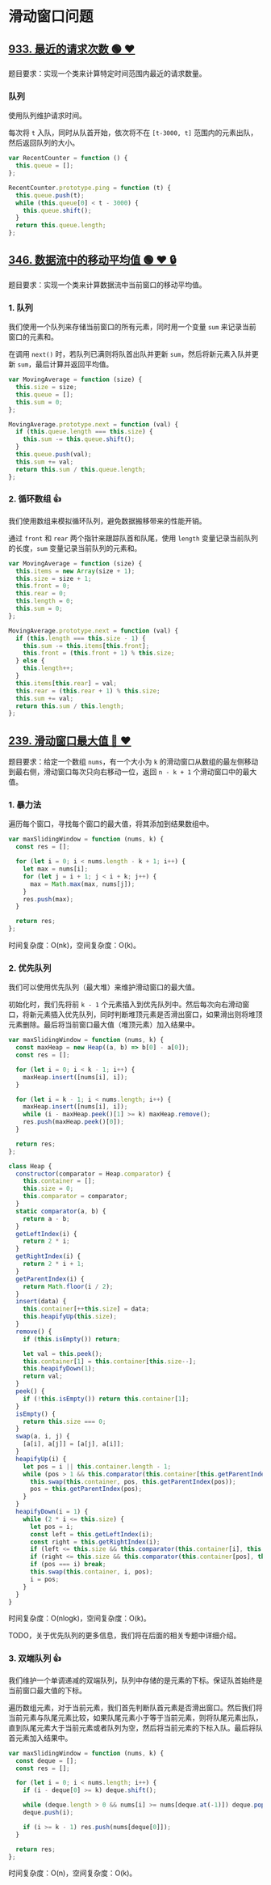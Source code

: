 # 滑动窗口问题

## [933. 最近的请求次数 🟢 ❤](https://leetcode.cn/problems/number-of-recent-calls/description/)

题目要求：实现一个类来计算特定时间范围内最近的请求数量。

### 队列

使用队列维护请求时间。

每次将 `t` 入队，同时从队首开始，依次将不在 `[t-3000, t]` 范围内的元素出队，然后返回队列的大小。

``` js
var RecentCounter = function () {
  this.queue = [];
};

RecentCounter.prototype.ping = function (t) {
  this.queue.push(t);
  while (this.queue[0] < t - 3000) {
    this.queue.shift();
  }
  return this.queue.length;
};
```

## [346. 数据流中的移动平均值 🟢 ❤ 🔒](https://leetcode.cn/problems/moving-average-from-data-stream/description/)

题目要求：实现一个类来计算数据流中当前窗口的移动平均值。

### 1. 队列

我们使用一个队列来存储当前窗口的所有元素，同时用一个变量 `sum` 来记录当前窗口的元素和。
 
在调用 `next()` 时，若队列已满则将队首出队并更新 `sum`，然后将新元素入队并更新 `sum`，最后计算并返回平均值。

``` js
var MovingAverage = function (size) {
  this.size = size;
  this.queue = [];
  this.sum = 0;
};

MovingAverage.prototype.next = function (val) {
  if (this.queue.length === this.size) {
    this.sum -= this.queue.shift();
  }
  this.queue.push(val);
  this.sum += val;
  return this.sum / this.queue.length;
};
```

### 2. 循环数组 👍

我们使用数组来模拟循环队列，避免数据搬移带来的性能开销。

通过 `front` 和 `rear` 两个指针来跟踪队首和队尾，使用 `length` 变量记录当前队列的长度，`sum` 变量记录当前队列的元素和。

``` js
var MovingAverage = function (size) {
  this.items = new Array(size + 1);
  this.size = size + 1;
  this.front = 0;
  this.rear = 0;
  this.length = 0;
  this.sum = 0;
};

MovingAverage.prototype.next = function (val) {
  if (this.length === this.size - 1) {
    this.sum -= this.items[this.front];
    this.front = (this.front + 1) % this.size;
  } else {
    this.length++;
  }
  this.items[this.rear] = val;
  this.rear = (this.rear + 1) % this.size;
  this.sum += val;
  return this.sum / this.length;
};
```

## [239. 滑动窗口最大值 🔴 ❤](https://leetcode.cn/problems/sliding-window-maximum/description/)

题目要求：给定一个数组 `nums`，有一个大小为 `k` 的滑动窗口从数组的最左侧移动到最右侧，滑动窗口每次只向右移动一位，返回 `n - k + 1` 个滑动窗口中的最大值。

### 1. 暴力法

遍历每个窗口，寻找每个窗口的最大值，将其添加到结果数组中。

``` js
var maxSlidingWindow = function (nums, k) {
  const res = [];

  for (let i = 0; i < nums.length - k + 1; i++) {
    let max = nums[i];
    for (let j = i + 1; j < i + k; j++) {
      max = Math.max(max, nums[j]);
    }
    res.push(max);
  }

  return res;
};
```

时间复杂度：O(nk)，空间复杂度：O(k)。

### 2. 优先队列

我们可以使用优先队列（最大堆）来维护滑动窗口的最大值。

初始化时，我们先将前 `k - 1` 个元素插入到优先队列中。然后每次向右滑动窗口，将新元素插入优先队列，同时判断堆顶元素是否滑出窗口，如果滑出则将堆顶元素删除。最后将当前窗口最大值（堆顶元素）加入结果中。

``` js
var maxSlidingWindow = function (nums, k) {
  const maxHeap = new Heap((a, b) => b[0] - a[0]);
  const res = [];

  for (let i = 0; i < k - 1; i++) {
    maxHeap.insert([nums[i], i]);
  }

  for (let i = k - 1; i < nums.length; i++) {
    maxHeap.insert([nums[i], i]);
    while (i - maxHeap.peek()[1] >= k) maxHeap.remove();
    res.push(maxHeap.peek()[0]);
  }

  return res;
};

class Heap {
  constructor(comparator = Heap.comparator) {
    this.container = [];
    this.size = 0;
    this.comparator = comparator;
  }
  static comparator(a, b) {
    return a - b;
  }
  getLeftIndex(i) {
    return 2 * i;
  }
  getRightIndex(i) {
    return 2 * i + 1;
  }
  getParentIndex(i) {
    return Math.floor(i / 2);
  }
  insert(data) {
    this.container[++this.size] = data;
    this.heapifyUp(this.size);
  }
  remove() {
    if (this.isEmpty()) return;

    let val = this.peek();
    this.container[1] = this.container[this.size--];
    this.heapifyDown(1);
    return val;
  }
  peek() {
    if (!this.isEmpty()) return this.container[1];
  }
  isEmpty() {
    return this.size === 0;
  }
  swap(a, i, j) {
    [a[i], a[j]] = [a[j], a[i]];
  }
  heapifyUp(i) {
    let pos = i || this.container.length - 1;
    while (pos > 1 && this.comparator(this.container[this.getParentIndex(pos)], this.container[pos]) > 0) {
      this.swap(this.container, pos, this.getParentIndex(pos));
      pos = this.getParentIndex(pos);
    }
  }
  heapifyDown(i = 1) {
    while (2 * i <= this.size) {
      let pos = i;
      const left = this.getLeftIndex(i);
      const right = this.getRightIndex(i);
      if (left <= this.size && this.comparator(this.container[i], this.container[left]) > 0) pos = left;
      if (right <= this.size && this.comparator(this.container[pos], this.container[right]) > 0) pos = right;
      if (pos === i) break;
      this.swap(this.container, i, pos);
      i = pos;
    }
  }
}
```

时间复杂度：O(nlogk)，空间复杂度：O(k)。

TODO，关于优先队列的更多信息，我们将在后面的相关专题中详细介绍。

### 3. 双端队列 👍

我们维护一个单调递减的双端队列，队列中存储的是元素的下标。保证队首始终是当前窗口最大值的下标。

遍历数组元素，对于当前元素，我们首先判断队首元素是否滑出窗口。然后我们将当前元素与队尾元素比较，如果队尾元素小于等于当前元素，则将队尾元素出队，直到队尾元素大于当前元素或者队列为空，然后将当前元素的下标入队。最后将队首元素加入结果中。

``` js
var maxSlidingWindow = function (nums, k) {
  const deque = [];
  const res = [];

  for (let i = 0; i < nums.length; i++) {
    if (i - deque[0] >= k) deque.shift();

    while (deque.length > 0 && nums[i] >= nums[deque.at(-1)]) deque.pop();
    deque.push(i);

    if (i >= k - 1) res.push(nums[deque[0]]);
  }

  return res;
};
```

时间复杂度：O(n)，空间复杂度：O(k)。